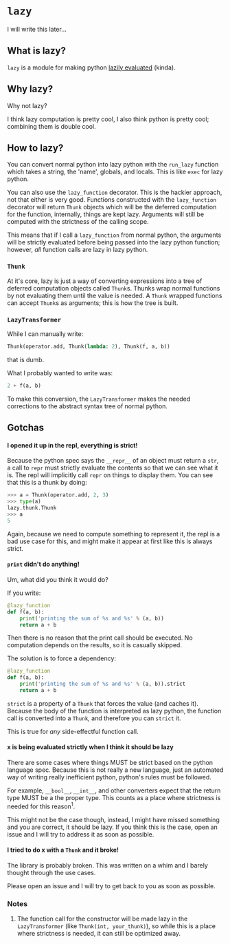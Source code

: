 # `lazy` #

I will write this later...


## What is lazy? ##

`lazy` is a module for making python
[lazily evaluated](http://en.wikipedia.org/wiki/Lazy_evaluation) (kinda).


## Why lazy? ##

Why not lazy?

I think lazy computation is pretty cool, I also think python is pretty cool;
combining them is double cool.

## How to lazy? ##

You can convert normal python into lazy python with the `run_lazy` function
which takes a string, the 'name', globals, and locals. This is like `exec` for
lazy python.

You can also use the `lazy_function` decorator. This is the hackier approach,
not that either is very good. Functions constructed with the `lazy_function`
decorator will return `Thunk` objects which will be the deferred computation for
the function, internally, things are kept lazy. Arguments will still be computed
with the strictness of the calling scope.

This means that if I call a `lazy_function` from normal python, the arguments
will be strictly evaluated before being passed into the lazy python function;
however, _all_ function calls are lazy in lazy python.


### `Thunk` ###

At it's core, lazy is just a way of converting expressions into a tree of
deferred computation objects called `Thunk`s. Thunks wrap normal functions by
not evaluating them until the value is needed. A `Thunk` wrapped functions can
accept `Thunk`s as arguments; this is how the tree is built.


### `LazyTransformer` ###

While I can manually write:

```python
Thunk(operator.add, Thunk(lambda: 2), Thunk(f, a, b))
```

that is dumb.

What I probably wanted to write was:

```python
2 + f(a, b)
```

To make this conversion, the `LazyTransformer` makes the needed corrections to
the abstract syntax tree of normal python.


## Gotchas ##


#### I opened it up in the repl, everything is strict! ####

Because the python spec says the `__repr__` of an object must return a `str`,
a call to `repr` must strictly evaluate the contents so that we can see what it
is. The repl will implicitly call `repr` on things to display them. You can see
that this is a thunk by doing:

```python
>>> a = Thunk(operator.add, 2, 3)
>>> type(a)
lazy.thunk.Thunk
>>> a
5
```

Again, because we need to compute something to represent it, the repl is a bad
use case for this, and might make it appear at first like this is always strict.

#### `print` didn't do anything! ####

Um, what did you think it would do?

If you write:

```python
@lazy_function
def f(a, b):
    print('printing the sum of %s and %s' % (a, b))
    return a + b
```

Then there is no reason that the print call should be executed.
No computation depends on the results, so it is casually skipped.

The solution is to force a dependency:

```python
@lazy_function
def f(a, b):
    print('printing the sum of %s and %s' % (a, b)).strict
    return a + b
```

`strict` is a property of a `Thunk` that forces the value (and caches it).
Because the body of the function is interpreted as lazy python, the function
call is converted into a `Thunk`, and therefore you can `strict` it.

This is true for _any_ side-effectful function call.


#### x is being evaluated strictly when I think it should be lazy ###

There are some cases where things MUST be strict based on the python language
spec. Because this is not really a new language, just an automated way of
writing really inefficient python, python's rules must be followed.

For example, `__bool__`, `__int__`, and other converters expect that the return
type MUST be a the proper type. This counts as a place where strictness is
needed for this reason<sup>1</sup>.

This might not be the case though, instead, I might have missed something and
you are correct, it should be lazy. If you think this is the case, open an
issue and I will try to address it as soon as possible.


#### I tried to do x with a `Thunk` and it broke! ####

The library is probably broken. This was written on a whim and I barely thought
through the use cases.

Please open an issue and I will try to get back to you as soon as possible.


### Notes ###

1. The function call for the constructor will be made lazy in the
   `LazyTransformer` (like `Thunk(int, your_thunk)`), so while this is a place
   where strictness is needed, it can still be optimized away.
